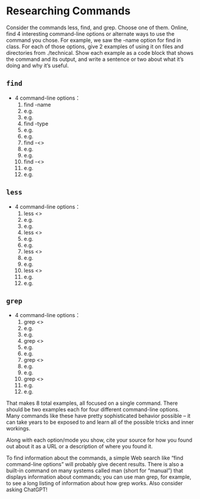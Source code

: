 # Researching Commands
Consider the commands less, find, and grep. Choose one of them. Online, find 4 interesting command-line options or alternate ways to use the command you chose. For example, we saw the -name option for find in class. For each of those options, give 2 examples of using it on files and directories from ./technical. Show each example as a code block that shows the command and its output, and write a sentence or two about what it’s doing and why it’s useful.

## `find`
- 4 command-line options：
  1. find -name
    1. e.g.
    2. e.g.
  2. find -type
    1. e.g.
    2. e.g.
  3. find -<>
    1. e.g.
    2. e.g.
  4. find -<>
    1. e.g.
    2. e.g.
## `less`
- 4 command-line options：
  1. less <>
    1. e.g.
    2. e.g.
  2. less <>
    1. e.g.
    2. e.g.
  3. less <>
    1. e.g.
    2. e.g. 
  4. less <>
    1. e.g.
    2. e.g. 
## `grep`
- 4 command-line options：
  1. grep <>
    1. e.g.
    2. e.g.
  2. grep <>
    1. e.g.
    2. e.g.
  3. grep <>
    1. e.g.
    2. e.g.
  4. grep <>
    1. e.g.
    2. e.g.

That makes 8 total examples, all focused on a single command. There should be two examples each for four different command-line options. Many commands like these have pretty sophisticated behavior possible – it can take years to be exposed to and learn all of the possible tricks and inner workings.

Along with each option/mode you show, cite your source for how you found out about it as a URL or a description of where you found it.

To find information about the commands, a simple Web search like “find command-line options” will probably give decent results. There is also a built-in command on many systems called man (short for “manual”) that displays information about commands; you can use man grep, for example, to see a long listing of information about how grep works. Also consider asking ChatGPT!
